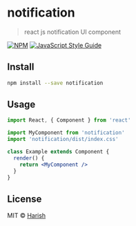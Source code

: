 # notification

> react js notification UI component

[![NPM](https://img.shields.io/npm/v/notification.svg)](https://www.npmjs.com/package/notification) [![JavaScript Style Guide](https://img.shields.io/badge/code_style-standard-brightgreen.svg)](https://standardjs.com)

## Install

```bash
npm install --save notification
```

## Usage

```jsx
import React, { Component } from 'react'

import MyComponent from 'notification'
import 'notification/dist/index.css'

class Example extends Component {
  render() {
    return <MyComponent />
  }
}
```

## License

MIT © [Harish](https://github.com/Harish)
